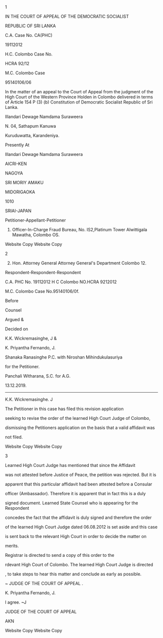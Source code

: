 1

IN THE COURT OF APPEAL OF THE DEMOCRATIC SOCIALIST

REPUBLIC OF SRl LANKA

C.A. Case No. CA(PHC)

19112012

H.C. Colombo Case No.

HCRA 92/12

M.C. Colombo Case

95140106/06

In the matter of an appeal to the Court of Appeal from the judgment of the High Court of the Western Province Holden in Colombo delivered in terms of Article 154 P (3) (b) Constitution of Democratic Socialist Republic of Sri Lanka.

Illandari Dewage Namdama Suraweera

N. 04, Sathapum Kanuwa

Kuruduwatta, Karandeniya.

Presently At

Illandari Dewage Namdama Suraweera

AICRI-KEN

NAGOYA

SRI MORlY AMAKU

MIDORlGAOKA

1010

SRIAI-JAPAN

Petitioner-Appellant-Petitioner

1. Officer-In-Charge Fraud Bureau, No. IS2,Platinum Tower Alwittigala Mawatha, Colombo OS.

Website Copy Website Copy

2

2. Hon. Attorney General Attorney General's Department Colombo 12.

Respondent-Respondent-Respondent

C.A. PHC No. 19112012 H C Colombo NO.HCRA 9212012

M.C. Colombo Case No.95140106/0f.

Before

Counsel

Argued &

Decided on

K.K. Wickremasinghe, J &

K. Priyantha Fernando, J.

Shanaka Ranasinghe P.C. with Niroshan Mihindukulasuriya

for the Petitioner.

Panchali Witharana, S.C. for A.G.

13.12.2019.

*********

K.K. Wickremasinghe. J

The Petitioner in this case has filed this revision application

seeking to revise the order of the learned High Court Judge of Colombo,

dismissing the Petitioners application on the basis that a valid affidavit was

not filed.

Website Copy Website Copy

3

Learned High Court Judge has mentioned that since the Affidavit

was not attested before Justice of Peace, the petition was rejected. But it is

apparent that this particular affidavit had been attested before a Consular

officer (Ambassador). Therefore it is apparent that in fact this is a duly

signed document. Learned State Counsel who is appearing for the Respondent

concedes the fact that the affidavit is duly signed and therefore the order

of the learned High Court Judge dated 06.08.2012 is set aside and this case

is sent back to the relevant High Court in order to decide the matter on

merits.

Registrar is directed to send a copy of this order to the

rdevant High Court of Colombo. The learned High Court Judge is directed

, to take steps to hear this matter and conclude as early as possible.

~ JUDGE OF THE COURT OF APPEAL .

K. Priyantha Fernando, J.

I agree. ~J

JUDGE OF THE COURT OF APPEAL

AKN

Website Copy Website Copy